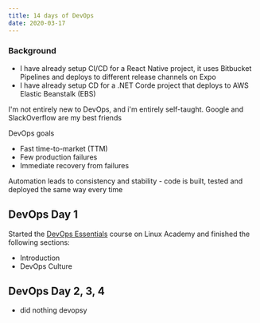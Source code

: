 ```yaml
---
title: 14 days of DevOps
date: 2020-03-17
---
```


### Background

- I have already setup CI/CD for a React Native project, it uses Bitbucket Pipelines and deploys to different release channels on Expo
- I have already setup CD for a .NET Corde project that deploys to AWS Elastic Beanstalk (EBS)

I'm not entirely new to DevOps, and i'm entirely self-taught. Google and SlackOverflow are my best friends

DevOps goals

- Fast time-to-market (TTM)
- Few production failures
- Immediate recovery from failures

Automation leads to consistency and stability - code is built, tested and deployed the same way every time

## DevOps Day 1

Started the [DevOps Essentials](https://linuxacademy.com/cp/modules/view/id/192) course on Linux Academy and finished the following sections:

 - Introduction
 - DevOps Culture

## DevOps Day 2, 3, 4
- did nothing devopsy
 